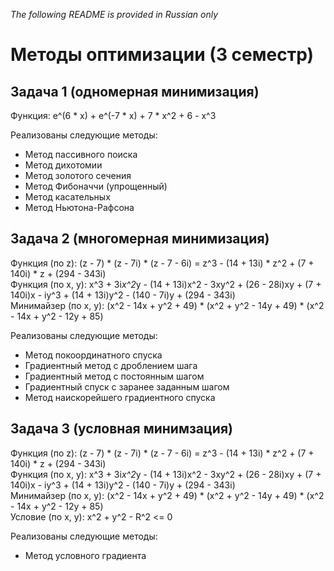 *The following README is provided in Russian only*
# Методы оптимизации (3 семестр)
## Задача 1 (одномерная минимизация)
Функция: e^(6 * x) + e^(-7 * x) + 7 * x^2 + 6 - x^3  

Реализованы следующие методы:
- Метод пассивного поиска
- Метод дихотомии
- Метод золотого сечения
- Метод Фибоначчи (упрощенный)
- Метод касательных
- Метод Ньютона-Рафсона
## Задача 2 (многомерная минимизация)
Функция (по z): (z - 7) * (z - 7i) * (z - 7 - 6i) = z^3 - (14 + 13i) * z^2 + (7 + 140i) * z + (294 - 343i)  
Функция (по x, y): x^3 + 3i*x^2*y - (14 + 13i)x^2 - 3xy^2 + (26 - 28i)xy + (7 + 140i)x - iy^3 + (14 + 13i)y^2 - (140 - 7i)y + (294 - 343i)  
Минимайзер (по х, у): (x^2 - 14x + y^2 + 49) * (x^2 + y^2 - 14y + 49) * (x^2 - 14x + y^2 - 12y + 85) 

Реализованы следующие методы:
- Метод покоординатного спуска
- Градиентный метод с дроблением шага
- Градиентный метод с постоянным шагом
- Градиентный спуск с заранее заданным шагом
- Метод наискорейшего градиентного спуска
## Задача 3 (условная минимзация)
Функция (по z): (z - 7) * (z - 7i) * (z - 7 - 6i) = z^3 - (14 + 13i) * z^2 + (7 + 140i) * z + (294 - 343i)  
Функция (по x, y): x^3 + 3i*x^2*y - (14 + 13i)x^2 - 3xy^2 + (26 - 28i)xy + (7 + 140i)x - iy^3 + (14 + 13i)y^2 - (140 - 7i)y + (294 - 343i)  
Минимайзер (по х, у): (x^2 - 14x + y^2 + 49) * (x^2 + y^2 - 14y + 49) * (x^2 - 14x + y^2 - 12y + 85)  
Условие (по х, у): x^2 + y^2 - R^2 <= 0  

Реализованы следующие методы:
- Метод условного градиента
